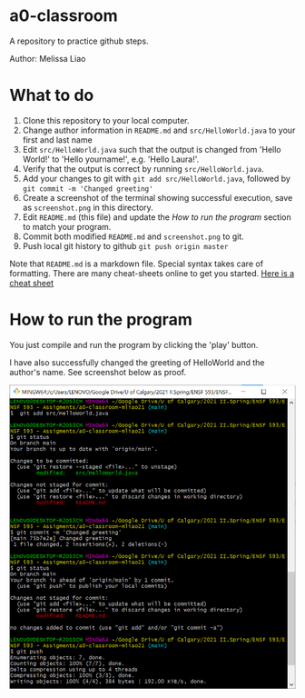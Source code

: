 # a0-classroom
A repository to practice github steps.

Author: Melissa Liao

# What to do
1. Clone this repository to your local computer.
2. Change author information in `README.md` and `src/HelloWorld.java` to your first and last name
3. Edit `src/HelloWorld.java` such that the output is changed from 'Hello World!' to 'Hello yourname!', e.g. 'Hello Laura!'. 
4. Verify that the output is correct by running `src/HelloWorld.java`.
5. Add your changes to git with `git add src/HelloWorld.java`, followed by `git commit -m 'Changed greeting'`
6. Create a screenshot of the terminal showing successful execution, save as `screenshot.png` in this directory.
7. Edit `README.md` (this file) and update the _How to run the program_ section to match your program.
8. Commit both modified `README.md` and `screenshot.png` to git.
9. Push local git history to github `git push origin master`

Note that `README.md` is a markdown file. Special syntax takes care of formatting. There are many cheat-sheets online to get you started. [Here is a cheat sheet](https://github.com/adam-p/markdown-here/wiki/Markdown-Cheatsheet)

# How to run the program
You just compile and run the program by clicking the 'play' button. 

I have also successfully changed the greeting of HelloWorld and the author's name. See screenshot below as proof.

![Example screenshot](screenshot.png)
